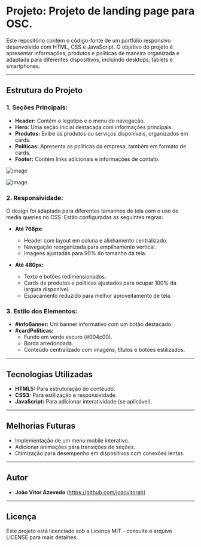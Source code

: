 # Projeto: Projeto de landing page para OSC.

Este repositório contém o código-fonte de um portfólio responsivo desenvolvido com HTML, CSS e JavaScript. 
O objetivo do projeto é apresentar informações, produtos e políticas de maneira organizada e adaptada para diferentes dispositivos, 
incluindo desktops, tablets e smartphones.

---

## Estrutura do Projeto

### 1. **Seções Principais:**

- **Header:** Contém o logotipo e o menu de navegação.
- **Hero:** Uma seção inicial destacada com informações principais.
- **Produtos:** Exibe os produtos ou serviços disponíveis, organizados em cards.
- **Políticas:** Apresenta as políticas da empresa, também em formato de cards.
- **Footer:** Contém links adicionais e informações de contato.

![image](https://github.com/user-attachments/assets/945bcbca-e07b-4797-8a23-a6745b1c20aa)

![image](https://github.com/user-attachments/assets/94eb2d87-63ff-48eb-baa7-4d9825b049ea)

### 2. **Responsividade:**

O design foi adaptado para diferentes tamanhos de tela com o uso de media queries no CSS. Estão configuradas as seguintes regras:

- **Até 768px:**
  - Header com layout em coluna e alinhamento centralizado.
  - Navegação reorganizada para empilhamento vertical.
  - Imagens ajustadas para 90% do tamanho da tela.

- **Até 480px:**
  - Texto e botões redimensionados.
  - Cards de produtos e políticas ajustados para ocupar 100% da largura disponível.
  - Espaçamento reduzido para melhor aproveitamento de tela.

### 3. **Estilo dos Elementos:**

- **#infoBanner:** Um banner informativo com um botão destacado.
- **#cardPoliticas:**
  - Fundo em verde escuro (#004c00).
  - Borda arredondada.
  - Conteúdo centralizado com imagens, títulos e botões estilizados.

---

## Tecnologias Utilizadas

- **HTML5:** Para estruturação do conteúdo.
- **CSS3:** Para estilização e responsividade.
- **JavaScript:** Para adicionar interatividade (se aplicável).

---

## Melhorias Futuras

- Implementação de um menu mobile interativo.
- Adicionar animações para transições de seções.
- Otimização para desempenho em dispositivos com conexões lentas.


---

## Autor

- **João Vitor Azevedo** (https://github.com/joaovitorah)

---

## Licença

Este projeto está licenciado sob a Licença MIT - consulte o arquivo LICENSE para mais detalhes.
